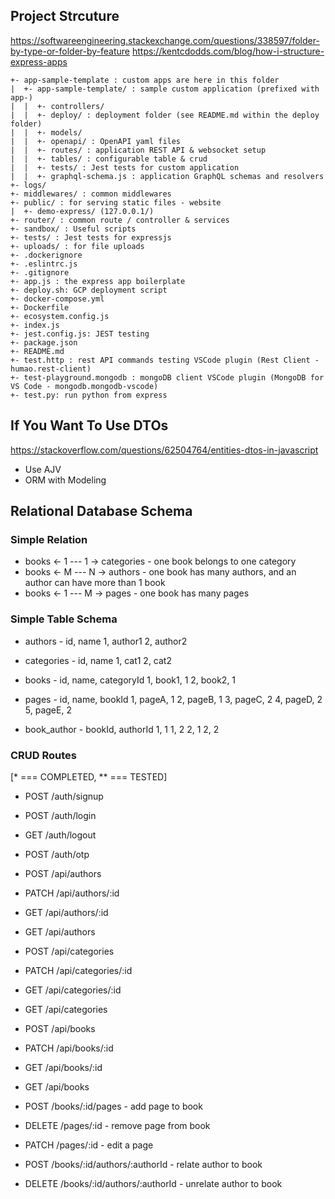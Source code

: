 ## Project Strcuture

https://softwareengineering.stackexchange.com/questions/338597/folder-by-type-or-folder-by-feature
https://kentcdodds.com/blog/how-i-structure-express-apps

```
+- app-sample-template : custom apps are here in this folder
|  +- app-sample-template/ : sample custom application (prefixed with app-)
|  |  +- controllers/
|  |  +- deploy/ : deployment folder (see README.md within the deploy folder)
|  |  +- models/
|  |  +- openapi/ : OpenAPI yaml files
|  |  +- routes/ : application REST API & websocket setup
|  |  +- tables/ : configurable table & crud
|  |  +- tests/ : Jest tests for custom application
|  |  +- graphql-schema.js : application GraphQL schemas and resolvers
+- logs/
+- middlewares/ : common middlewares
+- public/ : for serving static files - website
|  +- demo-express/ (127.0.0.1/)
+- router/ : common route / controller & services
+- sandbox/ : Useful scripts
+- tests/ : Jest tests for expressjs
+- uploads/ : for file uploads
+- .dockerignore
+- .eslintrc.js
+- .gitignore
+- app.js : the express app boilerplate
+- deploy.sh: GCP deployment script
+- docker-compose.yml
+- Dockerfile
+- ecosystem.config.js
+- index.js
+- jest.config.js: JEST testing
+- package.json
+- README.md
+- test.http : rest API commands testing VSCode plugin (Rest Client - humao.rest-client)
+- test-playground.mongodb : mongoDB client VSCode plugin (MongoDB for VS Code - mongodb.mongodb-vscode)
+- test.py: run python from express
```

## If You Want To Use DTOs

https://stackoverflow.com/questions/62504764/entities-dtos-in-javascript

- Use AJV
- ORM with Modeling

## Relational Database Schema

### Simple Relation
 * books <- 1 --- 1 -> categories - one book belongs to one category
 * books <- M --- N -> authors - one book has many authors, and an author can have more than 1 book
 * books <- 1 --- M -> pages - one book has many pages

### Simple Table Schema
 * authors - id, name
 1, author1
 2, author2

 * categories - id, name
 1, cat1
 2, cat2

 * books - id, name, categoryId
 1, book1, 1
 2, book2, 1

 * pages - id, name, bookId
 1, pageA, 1
 2, pageB, 1
 3, pageC, 2
 4, pageD, 2
 5, pageE, 2

 * book_author - bookId, authorId
 1, 1
 1, 2
 2, 1
 2, 2


### CRUD Routes
[* === COMPLETED, ** === TESTED]
* POST /auth/signup
* POST /auth/login
* GET /auth/logout
* POST /auth/otp

* POST /api/authors
* PATCH /api/authors/:id
* GET /api/authors/:id
* GET /api/authors

* POST /api/categories
* PATCH /api/categories/:id
* GET /api/categories/:id
* GET /api/categories

* POST /api/books
* PATCH /api/books/:id
* GET /api/books/:id
* GET /api/books

* POST /books/:id/pages - add page to book
* DELETE /pages/:id - remove page from book
* PATCH /pages/:id - edit a page

* POST /books/:id/authors/:authorId - relate author to book
* DELETE /books/:id/authors/:authorId - unrelate author to book


